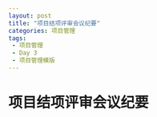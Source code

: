 ```yaml
---
layout: post
title: "项目结项评审会议纪要"
categories: 项目管理
tags: 
 - 项目管理
 - Day 3
 - 项目管理模版
--- 
```


# 项目结项评审会议纪要


